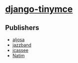 # [django-tinymce](https://pypi.org/project/django-tinymce)



## Publishers
- [aljosa](https://pypi.org/user/aljosa)
- [jazzband](https://pypi.org/user/jazzband)
- [jcassee](https://pypi.org/user/jcassee)
- [Natim](https://pypi.org/user/Natim)

